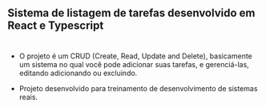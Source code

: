 ## Sistema de listagem de tarefas desenvolvido em React e Typescript
#

* O projeto é um CRUD (Create, Read, Update and Delete), basicamente um sistema no qual você pode adicionar suas tarefas, e gerenciá-las, editando adicionando ou excluindo.

* Projeto desenvolvido para treinamento de desenvolvimento de sistemas reais.


